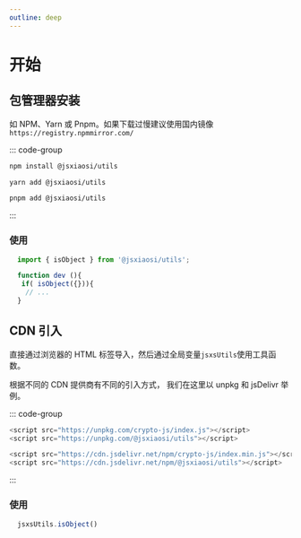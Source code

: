 ```yaml
---
outline: deep
---
```


# 开始

## 包管理器安装

如 NPM、Yarn 或 Pnpm。如果下载过慢建议使用国内镜像`https://registry.npmmirror.com/`

::: code-group

```sh [npm]
npm install @jsxiaosi/utils
```

``` sh [yarn]
yarn add @jsxiaosi/utils
```

``` sh [pnpm]
pnpm add @jsxiaosi/utils
```

:::

### 使用

``` js
  import { isObject } from '@jsxiaosi/utils';

  function dev (){
   if( isObject({})){
    // ...
  }
```

## CDN 引入

直接通过浏览器的 HTML 标签导入，然后通过全局变量`jsxsUtils`使用工具函数。

根据不同的 CDN 提供商有不同的引入方式， 我们在这里以 unpkg 和 jsDelivr 举例。

::: code-group

``` js [unpkg]
<script src="https://unpkg.com/crypto-js/index.js"></script>
<script src="https://unpkg.com/@jsxiaosi/utils"></script>
```

``` js [jsdelivr]
<script src="https://cdn.jsdelivr.net/npm/crypto-js/index.min.js"></script>
<script src="https://cdn.jsdelivr.net/npm/@jsxiaosi/utils"></script>
```

:::

### 使用

``` js
  jsxsUtils.isObject()
```

